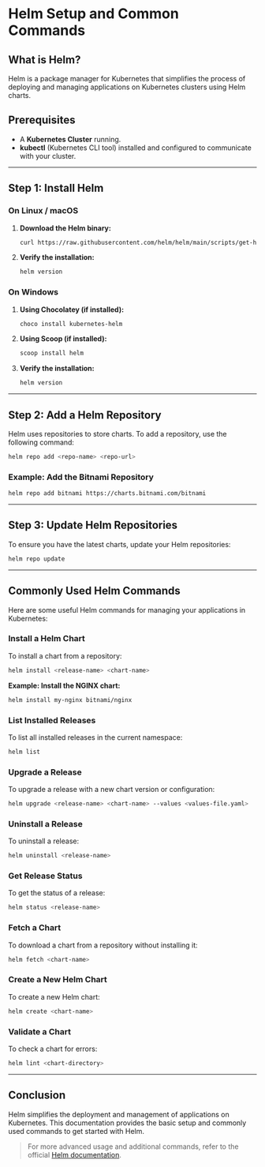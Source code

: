 # Helm Setup and Common Commands

## What is Helm?

Helm is a package manager for Kubernetes that simplifies the process of deploying and managing applications on Kubernetes clusters using Helm charts.

## Prerequisites

- A **Kubernetes Cluster** running.
- **kubectl** (Kubernetes CLI tool) installed and configured to communicate with your cluster.

---

## Step 1: Install Helm

### On Linux / macOS

1. **Download the Helm binary:**
   ```bash
   curl https://raw.githubusercontent.com/helm/helm/main/scripts/get-helm-3 | bash
   ```

2. **Verify the installation:**
   ```bash
   helm version
   ```

### On Windows

1. **Using Chocolatey (if installed):**
   ```powershell
   choco install kubernetes-helm
   ```

2. **Using Scoop (if installed):**
   ```powershell
   scoop install helm
   ```

3. **Verify the installation:**
   ```powershell
   helm version
   ```

---

## Step 2: Add a Helm Repository

Helm uses repositories to store charts. To add a repository, use the following command:

```bash
helm repo add <repo-name> <repo-url>
```

### Example: Add the Bitnami Repository

```bash
helm repo add bitnami https://charts.bitnami.com/bitnami
```

---

## Step 3: Update Helm Repositories

To ensure you have the latest charts, update your Helm repositories:

```bash
helm repo update
```

---

## Commonly Used Helm Commands

Here are some useful Helm commands for managing your applications in Kubernetes:

### Install a Helm Chart

To install a chart from a repository:

```bash
helm install <release-name> <chart-name>
```

**Example: Install the NGINX chart:**
```bash
helm install my-nginx bitnami/nginx
```

### List Installed Releases

To list all installed releases in the current namespace:

```bash
helm list
```

### Upgrade a Release

To upgrade a release with a new chart version or configuration:

```bash
helm upgrade <release-name> <chart-name> --values <values-file.yaml>
```

### Uninstall a Release

To uninstall a release:

```bash
helm uninstall <release-name>
```

### Get Release Status

To get the status of a release:

```bash
helm status <release-name>
```

### Fetch a Chart

To download a chart from a repository without installing it:

```bash
helm fetch <chart-name>
```

### Create a New Helm Chart

To create a new Helm chart:

```bash
helm create <chart-name>
```

### Validate a Chart

To check a chart for errors:

```bash
helm lint <chart-directory>
```

---

## Conclusion

Helm simplifies the deployment and management of applications on Kubernetes. This documentation provides the basic setup and commonly used commands to get started with Helm.

> For more advanced usage and additional commands, refer to the official [Helm documentation](https://helm.sh/docs/).
